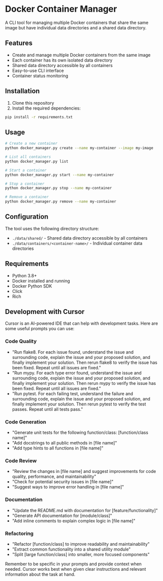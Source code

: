 # Docker Container Manager

A CLI tool for managing multiple Docker containers that share the same image but have individual data directories and a shared data directory.

## Features

- Create and manage multiple Docker containers from the same image
- Each container has its own isolated data directory
- Shared data directory accessible by all containers
- Easy-to-use CLI interface
- Container status monitoring

## Installation

1. Clone this repository
2. Install the required dependencies:
```bash
pip install -r requirements.txt
```

## Usage

```bash
# Create a new container
python docker_manager.py create --name my-container --image my-image

# List all containers
python docker_manager.py list

# Start a container
python docker_manager.py start --name my-container

# Stop a container
python docker_manager.py stop --name my-container

# Remove a container
python docker_manager.py remove --name my-container
```

## Configuration

The tool uses the following directory structure:
- `./data/shared/` - Shared data directory accessible by all containers
- `./data/containers/<container-name>/` - Individual container data directories

## Requirements

- Python 3.8+
- Docker installed and running
- Docker Python SDK
- Click
- Rich 

## Development with Cursor

Cursor is an AI-powered IDE that can help with development tasks. Here are some useful prompts you can use:

### Code Quality

- "Run flake8. For each issue found, understand the issue and surrounding code, explain the issue and your proposed solution, and finally implement your solution. Then rerun flake8 to verify the issue has been fixed. Repeat until all issues are fixed."
- "Run mypy. For each type error found, understand the issue and surrounding code, explain the issue and your proposed solution, and finally implement your solution. Then rerun mypy to verify the issue has been fixed. Repeat until all issues are fixed."
- "Run pytest. For each failing test, understand the failure and surrounding code, explain the issue and your proposed solution, and finally implement your solution. Then rerun pytest to verify the test passes. Repeat until all tests pass."

### Code Generation

- "Generate unit tests for the following function/class: [function/class name]"
- "Add docstrings to all public methods in [file name]"
- "Add type hints to all functions in [file name]"

### Code Review

- "Review the changes in [file name] and suggest improvements for code quality, performance, and maintainability"
- "Check for potential security issues in [file name]"
- "Suggest ways to improve error handling in [file name]"

### Documentation

- "Update the README.md with documentation for [feature/functionality]"
- "Generate API documentation for [module/class]"
- "Add inline comments to explain complex logic in [file name]"

### Refactoring

- "Refactor [function/class] to improve readability and maintainability"
- "Extract common functionality into a shared utility module"
- "Split [large function/class] into smaller, more focused components"

Remember to be specific in your prompts and provide context when needed. Cursor works best when given clear instructions and relevant information about the task at hand. 